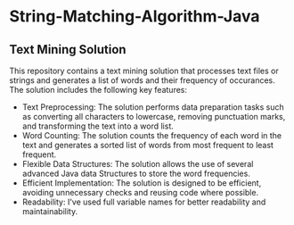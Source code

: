 # String-Matching-Algorithm-Java
## Text Mining Solution


This repository contains a text mining solution that processes text files or strings and generates a list of words and their frequency of occurances. The solution includes the following key features:
* Text Preprocessing: The solution performs data preparation tasks such as converting all characters to lowercase, removing punctuation marks, and transforming the text into a word list.
* Word Counting: The solution counts the frequency of each word in the text and generates a sorted list of words from most frequent to least frequent.
* Flexible Data Structures: The solution allows the use of several advanced Java data Structures to store the word frequencies.
* Efficient Implementation: The solution is designed to be efficient, avoiding unnecessary checks and reusing code where possible.
* Readability: I've used full variable names for better readability and maintainability.
